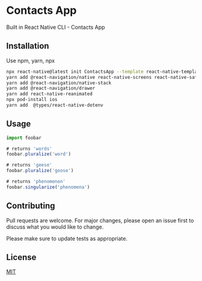 # Contacts App

Built in React Native CLI - Contacts App

## Installation

Use npm, yarn, npx

```bash
npx react-native@latest init ContactsApp --template react-native-template-typescript
yarn add @react-navigation/native react-native-screens react-native-safe-area-context
yarn add @react-navigation/native-stack
yarn add @react-navigation/drawer
yarn add react-native-reanimated
npx pod-install ios
yarn add  @types/react-native-dotenv
```

## Usage

```typescript
import foobar

# returns 'words'
foobar.pluralize('word')

# returns 'geese'
foobar.pluralize('goose')

# returns 'phenomenon'
foobar.singularize('phenomena')
```

## Contributing

Pull requests are welcome. For major changes, please open an issue first to discuss what you would like to change.

Please make sure to update tests as appropriate.

## License

[MIT](https://choosealicense.com/licenses/mit/)
